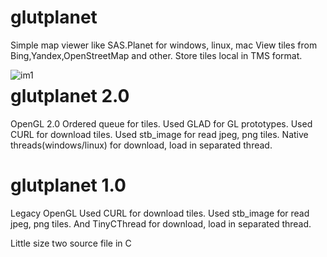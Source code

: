 # glutplanet
Simple map viewer like SAS.Planet for windows, linux, mac
View tiles from Bing,Yandex,OpenStreetMap and other.
Store tiles local in TMS format.

<img align="left" src="http://lozhev.narod.ru/glutplanet.png" alt="im1" />

# glutplanet 2.0
OpenGL 2.0
Ordered queue for tiles.
Used GLAD for GL prototypes.
Used CURL for download tiles.
Used stb_image for read jpeg, png tiles.
Native threads(windows/linux) for download, load in separated thread.

# glutplanet 1.0
Legacy OpenGL
Used CURL for download tiles.
Used stb_image for read jpeg, png tiles.
And TinyCThread for download, load in separated thread.

Little size two source file in C
